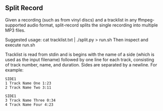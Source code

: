Split Record
------------
Given a recording (such as from vinyl discs) and a tracklist in any
ffmpeg-supported audio format, split-record splits the single
recording into multiple MP3 files.

Suggested usage: cat tracklist.txt | ./split.py > run.sh
Then inspect and execute run.sh

Tracklist is read from stdin and is begins with the name of a
side (which is used as the input filename) followed by one line for each
track, consisting of track number, name, and duration.
Sides are separated by a newline.
For example:

```
SIDE1
1 Track Name One 1:23
2 Track Name Two 3:11

SIDE1
3 Track Name Three 0:34
4 Track Name Four 4:23
```
